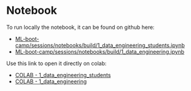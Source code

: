 # Notebook

To run locally the notebook, it can be found on github here:

- [ML-boot-camp/sessions/notebooks/build/1_data_engineering_students.ipynb](https://github.com/ML-boot-camp/sessions/blob/main/notebooks/build/1_data_engineering_students.ipynb)
- [ML-boot-camp/sessions/notebooks/build/1_data_engineering.ipynb](https://github.com/ML-boot-camp/sessions/blob/main/notebooks/build/1_data_engineering.ipynb)

Use this link to open it directly on colab:

- [COLAB - 1_data_engineering_students](https://githubtocolab.com/ML-boot-camp/sessions/blob/main/notebooks/build/1_data_engineering_students.ipynb)
- [COLAB - 1_data_engineering](https://githubtocolab.com/ML-boot-camp/sessions/blob/main/notebooks/build/1_data_engineering.ipynb)
